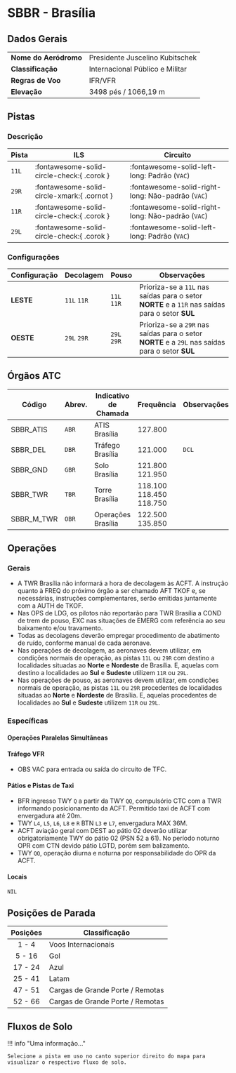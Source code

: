 # SBBR - Brasília

## Dados Gerais

<table>
    <tbody>
        <tr>
            <td><strong>Nome do Aeródromo</strong></td>
            <td>Presidente Juscelino Kubitschek</td>
        </tr>
        <tr>
            <td><strong>Classificação</strong></td>
            <td>Internacional Público e Militar</td>
        </tr>
        <tr>
            <td><strong>Regras de Voo</strong></td>
            <td>IFR/VFR</td>
        </tr>
        <tr>
            <td><strong>Elevação</strong></td>
            <td>3498 pés / 1066,19 m</td>
        </tr>
    </tbody>
</table>

## Pistas

### Descrição

| Pista | ILS                                         | Circuito                                          |
| ----- | ------------------------------------------- | ------------------------------------------------- |
| `11L` | :fontawesome-solid-circle-check:{ .corok }  | :fontawesome-solid-left-long: Padrão (`VAC`)      |
| `29R` | :fontawesome-solid-circle-xmark:{ .cornot } | :fontawesome-solid-right-long: Não-padrão (`VAC`) |
| `11R` | :fontawesome-solid-circle-check:{ .corok }  | :fontawesome-solid-right-long: Não-padrão (`VAC`) |
| `29L` | :fontawesome-solid-circle-check:{ .corok }  | :fontawesome-solid-left-long: Padrão (`VAC`)      |

### Configurações

| Configuração | Decolagem   | Pouso       | Observações                                                                                     |
| ------------ | ----------- | ----------- | ----------------------------------------------------------------------------------------------- |
| **LESTE**    | `11L` `11R` | `11L` `11R` | Prioriza-se a `11L` nas saídas para o setor **NORTE** e a `11R` nas saídas para o setor **SUL** |
| **OESTE**    | `29L` `29R` | `29L` `29R` | Prioriza-se a `29R` nas saídas para o setor **NORTE** e a `29L` nas saídas para o setor **SUL** |

## Órgãos ATC

| Código     | Abrev. | Indicativo de Chamada | Frequência              | Observações |
| ---------- | ------ | --------------------- | ----------------------- | ----------- |
| SBBR_ATIS  | `ABR`  | ATIS Brasília         | 127.800                 |             |
| SBBR_DEL   | `DBR`  | Tráfego Brasília      | 121.000                 | `DCL`       |
| SBBR_GND   | `GBR`  | Solo Brasília         | 121.800 121.950         |             |
| SBBR_TWR   | `TBR`  | Torre Brasília        | 118.100 118.450 118.750 |             |
| SBBR_M_TWR | `OBR`  | Operações Brasília    | 122.500 135.850         |             |

## Operações

### Gerais

- A TWR Brasília não informará a hora de decolagem às ACFT. A instrução quanto à FREQ do próximo órgão a ser chamado AFT TKOF e, se necessárias, instruções complementares, serão emitidas juntamente com a AUTH de TKOF.
- Nas OPS de LDG, os pilotos não reportarão para TWR Brasília a COND de trem de pouso, EXC nas situações de EMERG com referência ao seu baixamento e/ou travamento.
- Todas as decolagens deverão empregar procedimento de abatimento de ruído, conforme manual de cada aeronave.
- Nas operações de decolagem, as aeronaves devem utilizar, em condições normais de operação, as pistas `11L` ou `29R` com destino a localidades situadas ao **Norte** e **Nordeste** de Brasília. E, aquelas com destino a localidades ao **Sul** e **Sudeste** utilizem `11R` ou `29L`.
- Nas operações de pouso, as aeronaves devem utilizar, em condições normais de operação, as pistas `11L` ou `29R` procedentes de localidades situadas ao **Norte** e **Nordeste** de Brasília. E, aquelas procedentes de localidades ao **Sul** e **Sudeste** utilizem `11R` ou `29L`.

### Específicas

#### Operações Paralelas Simultâneas

#### Tráfego VFR

- OBS VAC para entrada ou saída do circuito de TFC.

#### Pátios e Pistas de Taxi

- BFR ingresso TWY `Q` a partir da TWY `QQ`, compulsório CTC com a TWR informando posicionamento da ACFT. Permitido taxi de ACFT com envergadura até 20m.
- TWY `L4`, `L5`, `L6`, `L8` e `R` BTN `L3` e `L7`, envergadura MAX 36M.
- ACFT aviação geral com DEST ao pátio 02 deverão utilizar obrigatoriamente TWY do pátio 02 (PSN 52 a 61). No período noturno OPR com CTN devido pátio LGTD, porém sem balizamento.
- TWY `QQ`, operação diurna e noturna por responsabilidade do OPR da ACFT.

#### Locais

`NIL`

## Posições de Parada

| Posições | Classificação                    |
| :------: | -------------------------------- |
|  1 - 4   | Voos Internacionais              |
|  5 - 16  | Gol                              |
| 17 - 24  | Azul                             |
| 25 - 41  | Latam                            |
| 47 - 51  | Cargas de Grande Porte / Remotas |
| 52 - 66  | Cargas de Grande Porte / Remotas |

## Fluxos de Solo

!!! info "Uma informação..."

    Selecione a pista em uso no canto superior direito do mapa para visualizar o respectivo fluxo de solo.

<div id="mapa1" class="mapa"></div>

<!--
Daqui pra baixo, são os mapas.
-->

<link rel="stylesheet" href="https://unpkg.com/leaflet@1.9.4/dist/leaflet.css"
   integrity="sha256-p4NxAoJBhIIN+hmNHrzRCf9tD/miZyoHS5obTRR9BMY="
   crossorigin=""/>
<script src="https://unpkg.com/leaflet@1.9.4/dist/leaflet.js"
   integrity="sha256-20nQCchB9co0qIjJZRGuk2/Z9VM+kNiyxNV1lvTlZBo="
   crossorigin=""></script>
<script src="https://cdn.jsdelivr.net/npm/leaflet-geometryutil@0.10.2/src/leaflet.geometryutil.min.js"></script>
<script src="https://cdn.jsdelivr.net/npm/leaflet-arrowheads@1.4.0/src/leaflet-arrowheads.min.js"></script>

<style>
    .mapa { height: 480px }
</style>

<script>

const cores = {
    ciano: '#2dd4bf',
    rosa: '#f472b6',
    verde: '#a3e635',
    amarelo: '#fbbf24',
    vermelho: '#f87171'
}

const configMapa = {
    zoomMin: 14,
    zoomMax: 17,
    zoomPadrao: 14,
    pontoCentral: [-15.871111, -47.919611],
    tileMapaUrlSatelite: 'https://server.arcgisonline.com/ArcGIS/rest/services/World_Imagery/MapServer/tile/{z}/{y}/{x}',
    tileMapaUrlEscuro: 'https://{s}.basemaps.cartocdn.com/dark_all/{z}/{x}/{y}{r}.png',
    tileMapaUrlClaro: 'https://{s}.basemaps.cartocdn.com/light_all/{z}/{x}/{y}{r}.png',
    tileMapaUrlOsm: 'https://tile.openstreetmap.org/{z}/{x}/{y}.png',
    tileMapaUrlOPNV: 'https://tileserver.memomaps.de/tilegen/{z}/{x}/{y}.png',
};

const configSeta8 = {
    fill: true,
    size: "12px",
    yawn: 30,
    frequency: 8
}
const configSeta6 = {
    fill: true,
    size: "12px",
    yawn: 30,
    frequency: 6
}
const configSeta4 = {
    fill: true,
    size: "12px",
    yawn: 30,
    frequency: 4
}
const configSeta2 = {
    fill: true,
    size: "12px",
    yawn: 30,
    frequency: 2
}
const configSeta1 = {
    fill: true,
    size: "12px",
    yawn: 30,
    frequency: 1
}

const oesteHotelCoords = [
    [-15.865492, -47.927612],
    [-15.863532, -47.897419]
]

const oesteKiloCoords = [
    [-15.865189, -47.916296],
    [-15.876957, -47.915498]
]




const CharlieSaida11LCoords = [
    [-15.865054, -47.923476],
    [-15.863859, -47.921680]
]

const HotelSaida11LCoords = [
    [-15.864201, -47.907356],
    [-15.865492, -47.927612],
    [-15.864216, -47.927696]
]

const KiloSaida11LCoords = [
    [-15.876002, -47.915563],
    [-15.865189, -47.916296]
]

const Lima3Saida11LCoords = [
    [-15.866820, -47.917119],
    [-15.866774, -47.916277]
]

const Lima4Saida11LCoords = [
    [-15.869070, -47.917833],
    [-15.868957, -47.916112]
]

const Lima5Saida11LCoords = [
    [-15.869789, -47.916912],
    [-15.869733, -47.916091]
]

const Lima6Saida11LCoords = [
    [-15.870627, -47.917711],
    [-15.870522, -47.916133]
]

const Lima7Saida11LCoords = [
    [-15.872350, -47.916737],
    [-15.872286, -47.916024]
]

const Lima8Saida11LCoords = [
    [-15.873359, -47.920212],
    [-15.873083, -47.916008]
]

const NovemberSaida11LCoords = [
    [-15.865582, -47.910846],
    [-15.864508, -47.910920]
]

const OscarSaida11LCoords = [
    [-15.865633, -47.906973],
    [-15.864262, -47.907068]
]

const QuebecSaida11LCoords = [
    [-15.867942, -47.926849],
    [-15.867896, -47.925293],
    [-15.865452, -47.923938]
]

const QuebecQuebecSaida11LCoords = [
    [-15.867551, -47.926833],
    [-15.867438, -47.925157]
]

const TangoSaida11LCoords = [
    [-15.876592, -47.918864],
    [-15.876397, -47.915799]
]

var oesteHotel = L.polyline(oesteHotelCoords, {
    color: cores.ciano,
    weight: 3
}).arrowheads(configSeta8);

var oesteKilo = L.polyline(oesteKiloCoords, {
    color: cores.ciano,
    weight: 3
}).arrowheads(configSeta8);


var CharlieSaida11L = L.polyline(CharlieSaida11LCoords, {
    color: cores.amarelo,
    weight: 3
}).arrowheads(configSeta2);

var HotelSaida11L = L.polyline(HotelSaida11LCoords, {
    color: cores.amarelo,
    weight: 3
}).arrowheads(configSeta8);

var KiloSaida11L = L.polyline(KiloSaida11LCoords, {
    color: cores.amarelo,
    weight: 3
}).arrowheads(configSeta6);

var Lima3Saida11L = L.polyline(Lima3Saida11LCoords, {
    color: cores.amarelo,
    weight: 3
}).arrowheads(configSeta1);

var Lima4Saida11L = L.polyline(Lima4Saida11LCoords, {
    color: cores.amarelo,
    weight: 3
}).arrowheads(configSeta2);

var Lima5Saida11L = L.polyline(Lima5Saida11LCoords, {
    color: cores.amarelo,
    weight: 3
}).arrowheads(configSeta1);

var Lima6Saida11L = L.polyline(Lima6Saida11LCoords, {
    color: cores.amarelo,
    weight: 3
}).arrowheads(configSeta2);

var Lima7Saida11L = L.polyline(Lima7Saida11LCoords, {
    color: cores.amarelo,
    weight: 3
}).arrowheads(configSeta1);

var Lima8Saida11L = L.polyline(Lima8Saida11LCoords, {
    color: cores.amarelo,
    weight: 3
}).arrowheads(configSeta2);

var NovemberSaida11L = L.polyline(NovemberSaida11LCoords, {
    color: cores.amarelo,
    weight: 3
}).arrowheads(configSeta2);

var OscarSaida11L = L.polyline(OscarSaida11LCoords, {
    color: cores.amarelo,
    weight: 3
}).arrowheads(configSeta2);

var QuebecSaida11L = L.polyline(QuebecSaida11LCoords, {
    color: cores.amarelo,
    weight: 3
}).arrowheads(configSeta4);

var QuebecQuebecSaida11L = L.polyline(QuebecQuebecSaida11LCoords, {
    color: cores.amarelo,
    weight: 3
}).arrowheads(configSeta2);

var TangoSaida11L = L.polyline(TangoSaida11LCoords, {
    color: cores.amarelo,
    weight: 3
}).arrowheads(configSeta2);

/**
 *  Fluxos
 * 
 */ 
var fluxoPista11Ldep = L.layerGroup([CharlieSaida11L,HotelSaida11L,KiloSaida11L,Lima3Saida11L,Lima4Saida11L,Lima5Saida11L,Lima6Saida11L,Lima7Saida11L,Lima8Saida11L,NovemberSaida11L,OscarSaida11L,QuebecSaida11L,QuebecQuebecSaida11L,TangoSaida11L]);
var fluxoPista29Ldep = L.layerGroup([oesteKilo,oesteHotel]);




var tileMapaSatelite = L.tileLayer(configMapa.tileMapaUrlSatelite, {
    minZoom: configMapa.zoomMin,
    maxZoom: configMapa.zoomMax,
    attribution: '&copy; Esri'
});

var tileMapaClaro = L.tileLayer(configMapa.tileMapaUrlClaro, {
    minZoom: configMapa.zoomMin,
    maxZoom: configMapa.zoomMax,
    attribution: '&copy; CartoDB'
});

var tileMapaEscuro = L.tileLayer(configMapa.tileMapaUrlEscuro, {
    minZoom: configMapa.zoomMin,
    maxZoom: configMapa.zoomMax,
    attribution: '&copy; CartoDB'
});

var tileMapaOsm = L.tileLayer(configMapa.tileMapaUrlOsm, {
    minZoom: configMapa.zoomMin,
    maxZoom: configMapa.zoomMax,
    attribution: '&copy; OSM'
});

var tileMapaOPNV = L.tileLayer(configMapa.tileMapaUrlOPNV, {
    minZoom: configMapa.zoomMin,
    maxZoom: configMapa.zoomMax,
    attribution: '&copy; memomaps'
});



var mapa1 = L.map('mapa1', {
    minZoom: configMapa.zoomMin,
    maxZoom: configMapa.zoomMax,
    layers: [ tileMapaSatelite ]
}).setView(configMapa.pontoCentral, configMapa.zoomPadrao);


var opcoesDeMapa = {
    "Satélite": tileMapaSatelite,
    //"Claro": tileMapaClaro,
    //"Escuro": tileMapaEscuro,
    "OSM": tileMapaOsm,
    "OPNV": tileMapaOPNV,
};

var opcoesDeFluxo = {
    "Pista 11L - Saídas": fluxoPista11Ldep,
    "Pista 29L - Saídas": fluxoPista29Ldep,
};

var layerControl = L.control.layers(opcoesDeMapa, opcoesDeFluxo).addTo(mapa1);

</script>

